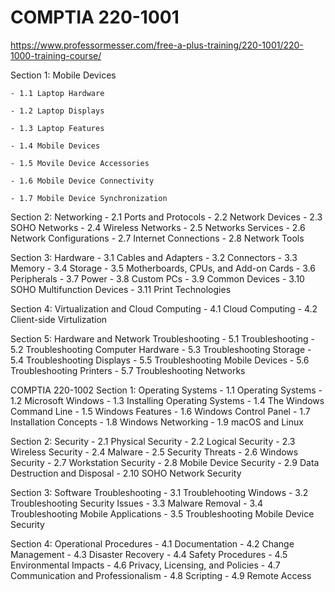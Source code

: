 # COMPTIA 220-1001
  https://www.professormesser.com/free-a-plus-training/220-1001/220-1000-training-course/
  
  Section 1: Mobile Devices
    
    - 1.1 Laptop Hardware
    
    - 1.2 Laptop Displays
    
    - 1.3 Laptop Features
    
    - 1.4 Mobile Devices
    
    - 1.5 Movile Device Accessories
    
    - 1.6 Mobile Device Connectivity
    
    - 1.7 Mobile Device Synchronization

  Section 2: Networking
    - 2.1 Ports and Protocols
    - 2.2 Network Devices
    - 2.3 SOHO Networks
    - 2.4 Wireless Networks
    - 2.5 Networks Services
    - 2.6 Network Configurations
    - 2.7 Internet Connections
    - 2.8 Network Tools

  Section 3: Hardware
    - 3.1 Cables and Adapters
    - 3.2 Connectors
    - 3.3 Memory
    - 3.4 Storage
    - 3.5 Motherboards, CPUs, and Add-on Cards
    - 3.6 Peripherals
    - 3.7 Power
    - 3.8 Custom PCs
    - 3.9 Common Devices
    - 3.10 SOHO Multifunction Devices
    - 3.11 Print Technologies

  Section 4: Virtualization and Cloud Computing
    - 4.1 Cloud Computing
    - 4.2 Client-side Virtulization

  Section 5: Hardware and Network Troubleshooting
    - 5.1 Troubleshooting
    - 5.2 Troubleshooting Computer Hardware
    - 5.3 Troubleshooting Storage
    - 5.4 Troubleshooting Displays
    - 5.5 Troubleshooting Mobile Devices
    - 5.6 Troubleshooting Printers
    - 5.7 Troubleshooting Networks

COMPTIA 220-1002
  Section 1: Operating Systems
    - 1.1 Operating Systems
    - 1.2 Microsoft Windows
    - 1.3 Installing Operating Systems
    - 1.4 The Windows Command Line
    - 1.5 Windows Features
    - 1.6 Windows Control Panel
    - 1.7 Installation Concepts
    - 1.8 Windows Networking
    - 1.9 macOS and Linux
  
  Section 2: Security
    - 2.1 Physical Security
    - 2.2 Logical Security
    - 2.3 Wireless Security
    - 2.4 Malware
    - 2.5 Security Threats
    - 2.6 Windows Security
    - 2.7 Workstation Security
    - 2.8 Mobile Device Security
    - 2.9 Data Destruction and Disposal
    - 2.10 SOHO Network Security
  
  Section 3: Software Troubleshooting
    - 3.1 Troublehooting Windows
    - 3.2 Troubleshooting Security Issues
    - 3.3 Malware Removal
    - 3.4 Troubleshooting Mobile Applications
    - 3.5 Troubleshooting Mobile Device Security
  
  Section 4: Operational Procedures
    - 4.1 Documentation
    - 4.2 Change Management
    - 4.3 Disaster Recovery
    - 4.4 Safety Procedures
    - 4.5 Environmental Impacts
    - 4.6 Privacy, Licensing, and Policies
    - 4.7 Communication and Professionalism
    - 4.8 Scripting
    - 4.9 Remote Access